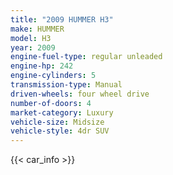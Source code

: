 ```yaml
---
title: "2009 HUMMER H3"
make: HUMMER
model: H3
year: 2009
engine-fuel-type: regular unleaded
engine-hp: 242
engine-cylinders: 5
transmission-type: Manual
driven-wheels: four wheel drive
number-of-doors: 4
market-category: Luxury
vehicle-size: Midsize
vehicle-style: 4dr SUV
---
```


{{< car_info >}}
